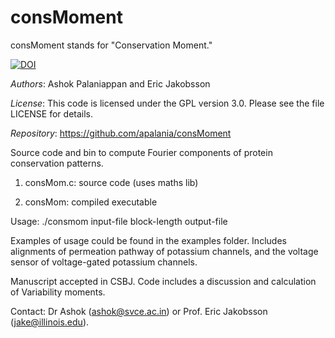 # consMoment

consMoment stands for "Conservation Moment."

[![DOI](https://www.zenodo.org/badge/72977187.svg)](https://www.zenodo.org/badge/latestdoi/72977187)

*Authors*: Ashok Palaniappan and Eric Jakobsson

*License*: This code is licensed under the GPL version 3.0. Please see the file LICENSE for details.

*Repository*: https://github.com/apalania/consMoment

Source code and bin to compute Fourier components of protein conservation patterns.

1. consMom.c: source code (uses maths lib)

2. consMom: compiled executable

Usage:
./consmom input-file block-length output-file

Examples of usage could be found in the examples folder. Includes alignments of permeation pathway of potassium channels, and the voltage sensor of voltage-gated potassium channels. 

Manuscript accepted in CSBJ. Code includes a discussion and calculation of Variability moments.

Contact: Dr Ashok (ashok@svce.ac.in) or Prof. Eric Jakobsson (jake@illinois.edu).
